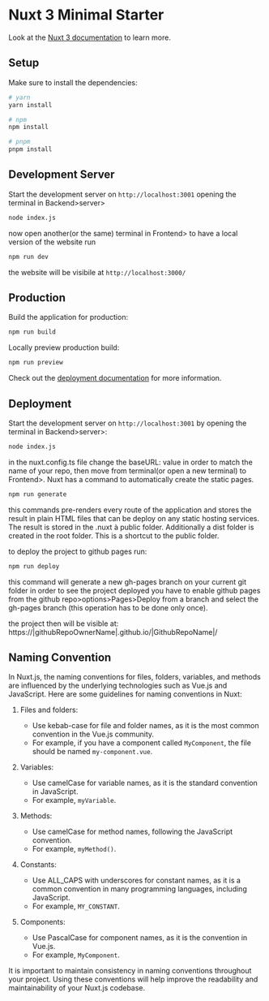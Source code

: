 # Nuxt 3 Minimal Starter

Look at the [Nuxt 3 documentation](https://nuxt.com/docs/getting-started/introduction) to learn more.

## Setup

Make sure to install the dependencies:

```bash
# yarn
yarn install

# npm
npm install

# pnpm
pnpm install
```

## Development Server

Start the development server on `http://localhost:3001`
opening the terminal in Backend>server> 

```bash
node index.js
```

now open another(or the same) terminal in Frontend>
to have a local version of the website run 

```bash
npm run dev
```
the website will be visibile at `http://localhost:3000/`

## Production

Build the application for production:

```bash
npm run build
```

Locally preview production build:

```bash
npm run preview
```

Check out the [deployment documentation](https://nuxt.com/docs/getting-started/deployment) for more information.

## Deployment

Start the development server on `http://localhost:3001`
by opening the terminal in Backend>server>:

```bash
node index.js
```
in the nuxt.config.ts file change the baseURL: value in order to match the name of your repo,
then move from terminal(or open a new terminal) to Frontend>.
Nuxt has a command to automatically create the static pages.

```bash
npm run generate
```
this commands pre-renders every route of the 
application and stores the result in plain HTML files that can be
deploy on any static hosting services.
The result is stored in the .nuxt à public folder.
Additionally a dist folder is created in the root folder. This is a 
shortcut to the public folder.

to deploy the project to github pages run:

```bash
npm run deploy
```
this command will generate a new gh-pages branch on your current git folder
in order to see the project deployed you have to enable github pages from 
the github repo>options>Pages>Deploy from a branch and select the gh-pages branch
(this operation has to be done only once).

the project then will be visible at:
   https://|githubRepoOwnerName|.github.io/|GithubRepoName|/

## Naming Convention

In Nuxt.js, the naming conventions for files, folders, variables, and methods are influenced by the underlying technologies such as Vue.js and JavaScript. Here are some guidelines for naming conventions in Nuxt:

1. Files and folders:
   - Use kebab-case for file and folder names, as it is the most common convention in the Vue.js community.
   - For example, if you have a component called `MyComponent`, the file should be named `my-component.vue`.

2. Variables:
   - Use camelCase for variable names, as it is the standard convention in JavaScript.
   - For example, `myVariable`.

3. Methods:
   - Use camelCase for method names, following the JavaScript convention.
   - For example, `myMethod()`.

4. Constants:
   - Use ALL_CAPS with underscores for constant names, as it is a common convention in many programming languages, including JavaScript.
   - For example, `MY_CONSTANT`.

5. Components:
   - Use PascalCase for component names, as it is the convention in Vue.js.
   - For example, `MyComponent`.

It is important to maintain consistency in naming conventions throughout your project. Using these conventions will help improve the readability and maintainability of your Nuxt.js codebase.



